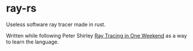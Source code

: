 # ray-rs

Useless software ray tracer made in rust.

Written while following Peter Shirley [Ray Tracing in One Weekend](http://www.realtimerendering.com/raytracing/Ray%20Tracing%20in%20a%20Weekend.pdf) as a way to learn the language.
